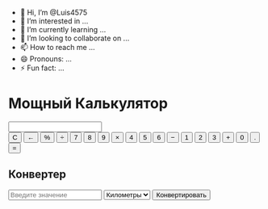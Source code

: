- 👋 Hi, I’m @Luis4575
- 👀 I’m interested in ...
- 🌱 I’m currently learning ...
- 💞️ I’m looking to collaborate on ...
- 📫 How to reach me ...
- 😄 Pronouns: ...
- ⚡ Fun fact: ...

<!---
Luis4575/Luis4575 is a ✨ special ✨ repository because its `README.md` (this file) appears on your GitHub profile.
You can click the Preview link to take a look at your changes.
--->
<!DOCTYPE html>
<html lang="en">
<head>
  <meta charset="UTF-8">
  <meta name="viewport" content="width=device-width, initial-scale=1.0">
  <title>Мощный калькулятор</title>
  <link rel="stylesheet" href="styles.css">
</head>
<body>
  <div class="calculator">
    <h1>Мощный Калькулятор</h1>
    <div class="output">
      <input type="text" id="result" readonly>
    </div>
    <div class="buttons">
      <button onclick="clearDisplay()">C</button>
      <button onclick="backspace()">←</button>
      <button onclick="append('%')">%</button>
      <button onclick="append('/')">÷</button>
      <button onclick="append('7')">7</button>
      <button onclick="append('8')">8</button>
      <button onclick="append('9')">9</button>
      <button onclick="append('*')">×</button>
      <button onclick="append('4')">4</button>
      <button onclick="append('5')">5</button>
      <button onclick="append('6')">6</button>
      <button onclick="append('-')">−</button>
      <button onclick="append('1')">1</button>
      <button onclick="append('2')">2</button>
      <button onclick="append('3')">3</button>
      <button onclick="append('+')">+</button>
      <button onclick="append('0')">0</button>
      <button onclick="append('.')">.</button>
      <button class="equal" onclick="calculate()">=</button>
    </div>
    <div class="converter">
      <h2>Конвертер</h2>
      <div class="conversion">
        <input type="number" id="convertValue" placeholder="Введите значение">
        <select id="convertFrom">
          <option value="km">Километры</option>
          <option value="miles">Мили</option>
        </select>
        <button onclick="convert()">Конвертировать</button>
      </div>
      <p id="conversionResult"></p>
    </div>
  </div>
  <script src="script.js"></script>
</body>
</html>